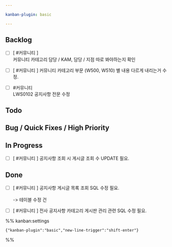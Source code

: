 ```yaml
---

kanban-plugin: basic

---
```


## Backlog

- [ ] [ #커뮤니티 ] <br>커뮤니티 카테고리 담당 / KAM, 담당 / 지점 따로 봐야하는지 확인
- [ ] [ #커뮤니티 ] 커뮤니티 카테고리 부문 (W500, W510) 별 내용 다르게 내리는거 수정.
- [ ] #커뮤니티 <br>LWS0102 공지사항 전문 수정


## Todo



## Bug / Quick Fixes / High Priority



## In Progress

- [ ] [ #커뮤니티 ] 공지사항 조회 시 게시글 조회 수 UPDATE 필요.


## Done

- [ ] [ #커뮤니티 ] 공지사항 게시글 목록 조회 SQL 수정 필요.<br><br>-> 테이블 수정 건
- [ ] [ #커뮤니티 ] 전사 공지사항 카테고리 게시판 관리 관련 SQL 수정 필요.




%% kanban:settings
```
{"kanban-plugin":"basic","new-line-trigger":"shift-enter"}
```
%%